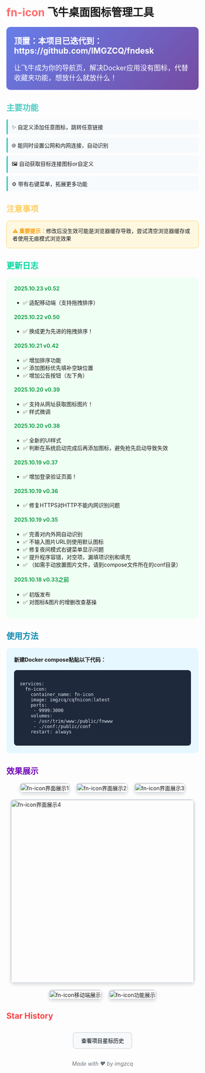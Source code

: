 # <span style="color:#ff6b6b">fn-icon</span> 飞牛桌面图标管理工具

<div style="background: linear-gradient(135deg, #667eea 0%, #764ba2 100%); padding: 20px; border-radius: 10px; color: white; margin: 20px 0;">
  <h2 style="margin-top: 0;">顶置：本项目已迭代到：https://github.com/IMGZCQ/fndesk </h2>
  <p style="font-size: 18px; margin-bottom: 0;">让飞牛成为你的导航页，解决Docker应用没有图标，代替收藏夹功能，想放什么就放什么！</p>
</div>

## <span style="color:#4ecdc4">主要功能</span>

<ul style="list-style-type: none; padding-left: 0;">
  <li style="background-color: #f7fafc; padding: 10px; margin: 8px 0; border-left: 4px solid #4ecdc4; border-radius: 4px;">
    ✨ 自定义添加任意图标，跳转任意链接
  </li>
  <li style="background-color: #f7fafc; padding: 10px; margin: 8px 0; border-left: 4px solid #4ecdc4; border-radius: 4px;">
    🌐 能同时设置公网和内网连接，自动识别
  </li>
  <li style="background-color: #f7fafc; padding: 10px; margin: 8px 0; border-left: 4px solid #4ecdc4; border-radius: 4px;">
    🖼️ 自动获取目标连接图标or自定义
  </li>
  <li style="background-color: #f7fafc; padding: 10px; margin: 8px 0; border-left: 4px solid #4ecdc4; border-radius: 4px;">
    ⚙️ 带有右键菜单，拓展更多功能
  </li>
</ul>

## <span style="color:#ffd166">注意事项</span>

<div style="background-color: #fff8e1; padding: 15px; border-radius: 8px; border: 1px solid #ffd166;">
  <strong style="color: #f59e0b;">⚠️ 重要提示：</strong>修改后没生效可能是浏览器缓存导致，尝试清空浏览器缓存或者使用无痕模式浏览效果
</div>

## <span style="color:#06d6a0">更新日志</span>

<div style="background-color: #f0fff4; padding: 20px; border-radius: 10px; margin-bottom: 20px;">
  <h4 style="color: #16a34a; margin-top: 0;">2025.10.23 v0.52</h4>
  <ul>
    <li>✅ 适配移动端（支持拖拽排序）</li>
  </ul>

  <h4 style="color: #16a34a;">2025.10.22 v0.50</h4>
  <ul>
    <li>✅ 换成更为先进的拖拽排序！</li>
  </ul>

  <h4 style="color: #16a34a;">2025.10.21 v0.42</h4>
  <ul>
    <li>✅ 增加排序功能</li>
    <li>✅ 添加图标优先填补空缺位置</li>
    <li>✅ 增加公告按钮（左下角）</li>
  </ul>

  <h4 style="color: #16a34a;">2025.10.20 v0.39</h4>
  <ul>
    <li>✅ 支持从网址获取图标图片！</li>
    <li>✅ 样式微调</li>
  </ul>

  <h4 style="color: #16a34a;">2025.10.20 v0.38</h4>
  <ul>
    <li>✅ 全新的UI样式</li>
    <li>✅ 判断在系统启动完成后再添加图标，避免抢先启动导致失效</li>
  </ul>

  <h4 style="color: #16a34a;">2025.10.19 v0.37</h4>
  <ul>
    <li>✅ 增加登录验证页面！</li>
  </ul>

  <h4 style="color: #16a34a;">2025.10.19 v0.36</h4>
  <ul>
    <li>✅ 修复HTTPS对HTTP不能内网识别问题</li>
  </ul>

  <h4 style="color: #16a34a;">2025.10.19 v0.35</h4>
  <ul>
    <li>✅ 完善对内外网自动识别</li>
    <li>✅ 不输入图片URL则使用默认图标</li>
    <li>✅ 修复夜间模式右键菜单显示问题</li>
    <li>✅ 提升程序容错，对空项，漏填项识别和填充</li>
    <li>✅ （如需手动放置图片文件，请到compose文件所在的conf目录）</li>
  </ul>

  <h4 style="color: #16a34a;">2025.10.18 v0.33之前</h4>
  <ul>
    <li>✅ 初版发布</li>
    <li>✅ 对图标&图片的增删改查基操</li>
  </ul>
</div>

## <span style="color:#118ab2">使用方法</span>

<div style="background-color: #e6f7ff; padding: 20px; border-radius: 10px; margin-bottom: 20px;">
  <h4 style="margin-top: 0;">新建Docker compose粘贴以下代码：</h4>
  
  <div style="background-color: #1e293b; color: #e2e8f0; padding: 15px; border-radius: 8px; overflow-x: auto;">
    <pre><code>services:
  fn-icon:
    container_name: fn-icon
    image: imgzcq/cqfnicon:latest
    ports:
     - 9999:3000
    volumes:
     - /usr/trim/www:/public/fnwww
     - ./conf:/public/conf
    restart: always</code></pre>
  </div>
</div>

## <span style="color:#7209b7">效果展示</span>

<div style="display: flex; flex-wrap: wrap; gap: 15px; justify-content: center;">
  <div style="border: 2px solid #e2e8f0; border-radius: 10px; overflow: hidden; max-width: 100%; box-shadow: 0 4px 6px rgba(0, 0, 0, 0.1);">
    <img src="https://github.com/user-attachments/assets/fb6b5882-68d5-4292-9d4f-dd1ea553614b" alt="fn-icon界面展示1" style="width: 100%; height: auto;">
  </div>
  <div style="border: 2px solid #e2e8f0; border-radius: 10px; overflow: hidden; max-width: 100%; box-shadow: 0 4px 6px rgba(0, 0, 0, 0.1);">
    <img src="https://github.com/user-attachments/assets/db2cd37b-a294-408d-a7ee-c247bf5b8f75" alt="fn-icon界面展示2" style="width: 100%; height: auto;">
  </div>
  <div style="border: 2px solid #e2e8f0; border-radius: 10px; overflow: hidden; max-width: 100%; box-shadow: 0 4px 6px rgba(0, 0, 0, 0.1);">
    <img src="https://github.com/user-attachments/assets/3dea55c2-98b0-4b29-ac62-e047b0d36050" alt="fn-icon界面展示3" style="width: 100%; height: auto;">
  </div>
  <div style="border: 2px solid #e2e8f0; border-radius: 10px; overflow: hidden; max-width: 480px; box-shadow: 0 4px 6px rgba(0, 0, 0, 0.1);">
    <img src="https://github.com/user-attachments/assets/d64535cc-01d1-41e0-9b03-3371bb65a15d" alt="fn-icon界面展示4" style="width: 480px; height: auto;">
  </div>
  <div style="border: 2px solid #e2e8f0; border-radius: 10px; overflow: hidden; max-width: 100%; box-shadow: 0 4px 6px rgba(0, 0, 0, 0.1);">
    <img src="https://github.com/user-attachments/assets/b4937a31-e78a-46a4-bc83-08a9ea9718d6" alt="fn-icon移动端展示" style="width: 100%; height: auto;">
  </div>
  <div style="border: 2px solid #e2e8f0; border-radius: 10px; overflow: hidden; max-width: 100%; box-shadow: 0 4px 6px rgba(0, 0, 0, 0.1);">
    <img src="https://github.com/user-attachments/assets/04c04650-617c-4a23-bcd3-9a771736ec75" alt="fn-icon功能展示" style="width: 100%; height: auto;">
  </div>
</div>

## <span style="color:#f94144">Star History</span>

<div style="display: flex; justify-content: center; margin: 30px 0;">
  <a href="https://www.star-history.com/#imgzcq/fn-icon&type=date&legend=top-left" target="_blank" style="display: inline-block; padding: 10px 20px; background-color: #f8f9fa; border: 2px solid #dee2e6; border-radius: 8px; text-decoration: none; color: #495057; transition: all 0.3s ease;">
    <strong>查看项目星标历史</strong>
  </a>
</div>

<p style="text-align: center; color: #6c757d; font-style: italic;">Made with ❤️ by imgzcq</p>

